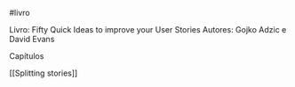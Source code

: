 #livro

Livro: Fifty Quick Ideas to improve your User Stories
Autores: Gojko Adzic e David Evans

Capítulos

[[Splitting stories]]
